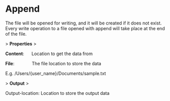 # Append

The file will be opened for writing, and it will be created if it does not exist. Every write operation to a file opened with append will take place at the end of the file.

&gt; **Properties**
&gt; 

**Content**:      Location to get the data from

**File**:              The file location to store the data

E.g. /Users/{user_name}/Documents/sample.txt

&gt; **Output**
&gt; 

Output-location: Location to store the output data